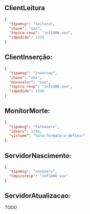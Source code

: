 ## ClientLeitura
```json
{
  "tipomsg": "leitura",
  "chave": "xxx",
  "topico-resp": "inf1406-xxx",
  "idpedido": 1234
}
```

## ClientInserção:

```json
{
  "tipomsg": "insercao",
  "chave": "xxx",
  "novovalor": "xxx",
  "topico-resp": "inf1406-xxx",
  "idpedido": 1234
}
```

## MonitorMorte:
```json
{
  "tipomsg": "falhaserv",
  "idserv": 1234,
  "vistoem": "hora-formato-a-definir"
}
```

## ServidorNascimento:
```json
{
  "tipomsg": "novoserv",
  "topicoresp": "inf1406-xxx"
}
```

## ServidorAtualizacao:

*TODO*